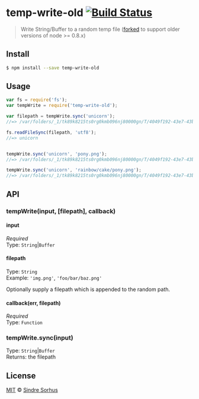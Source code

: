 # temp-write-old [![Build Status](https://travis-ci.org/sindresorhus/temp-write.svg?branch=master)](https://travis-ci.org/sindresorhus/temp-write)

> Write String/Buffer to a random temp file ([forked](https://github.com/sindresorhus/temp-write) to support older versions of node >= 0.8.x)


## Install

```bash
$ npm install --save temp-write-old
```


## Usage

```js
var fs = require('fs');
var tempWrite = require('temp-write-old');

var filepath = tempWrite.sync('unicorn');
//=> /var/folders/_1/tk89k8215ts0rg0kmb096nj80000gn/T/4049f192-43e7-43b2-98d9-094e6760861b

fs.readFileSync(filepath, 'utf8');
//=> unicorn


tempWrite.sync('unicorn', 'pony.png');
//=> /var/folders/_1/tk89k8215ts0rg0kmb096nj80000gn/T/4049f192-43e7-43b2-98d9-094e6760861b/pony.png

tempWrite.sync('unicorn', 'rainbow/cake/pony.png');
//=> /var/folders/_1/tk89k8215ts0rg0kmb096nj80000gn/T/4049f192-43e7-43b2-98d9-094e6760861b/rainbow/cake/pony.png
```


## API

### tempWrite(input, [filepath], callback)

#### input

*Required*  
Type: `String`|`Buffer`

#### filepath

Type: `String`  
Example: `'img.png'`, `'foo/bar/baz.png'`

Optionally supply a filepath which is appended to the random path.

#### callback(err, filepath)

*Required*  
Type: `Function`

### tempWrite.sync(input)

Type: `String`|`Buffer`  
Returns: the filepath


## License

[MIT](http://opensource.org/licenses/MIT) © [Sindre Sorhus](http://sindresorhus.com)
